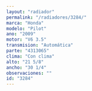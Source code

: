 ```yaml
---
layout: "radiador"
permalink: "/radiadores/3284/"
marca: "Honda"
modelo: "Pilot"
ano: "2009"
motor: "V6 3.5"
transmision: "Automática"
parte: "4313065"
clima: "Con clima"
alto: "21 5/8"
ancho: "30 1/4"
observaciones: ""
id: "3284"
---
```


